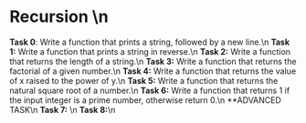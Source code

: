 # Recursion \n
**Task 0**: Write a function that prints a string, followed by a new line.\n
**Task 1:** Write a function that prints a string in reverse.\n
**Task 2:** Write a function that returns the length of a string.\n
**Task 3:** Write a function that returns the factorial of a given number.\n
**Task 4:** Write a function that returns the value of x raised to the power of y.\n
**Task 5:** Write a function that returns the natural square root of a number.\n
**Task 6:** Write a function that returns 1 if the input integer is a prime number, otherwise return 0.\n
	**ADVANCED TASK\n
**Task 7:** \n
**Task 8:**\n
